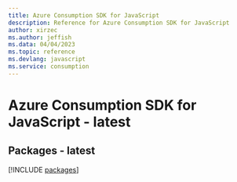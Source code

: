 ```yaml
---
title: Azure Consumption SDK for JavaScript
description: Reference for Azure Consumption SDK for JavaScript
author: xirzec
ms.author: jeffish
ms.data: 04/04/2023
ms.topic: reference
ms.devlang: javascript
ms.service: consumption
---
```

# Azure Consumption SDK for JavaScript - latest
## Packages - latest
[!INCLUDE [packages](consumption-index.md)]